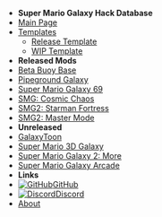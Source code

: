 - **Super Mario Galaxy Hack Database**
- [Main Page](/Main)
- [Templates](/Templates)
   - [Release Template](/Templates/TEMPLATE_RELEASED)
   - [WIP Template](/Templates/TEMPLATE_WIP)
- **Released Mods**
- [Beta Buoy Base](/Released/Beta_Buoy_Base)
- [Pipeground Galaxy](/Released/Pipeground)
- [Super Mario Galaxy 69](/Released/SMG69)
- [SMG: Cosmic Chaos](/Released/SMGCC)
- [SMG2: Starman Fortress](/Released/SMGSFE)
- [SMG2: Master Mode](/Released/SMG2Master)
- **Unreleased**
- [GalaxyToon](/Unreleased/GT)
- [Super Mario 3D Galaxy](/Unreleased/SM3DG)
- [Super Mario Galaxy 2: More](/Cancelled/SMG2More)
- [Super Mario Galaxy Arcade](/Unreleased/SMGA)
- **Links**
- [![GitHub](https://icongr.am/simple/github.svg?color=808080&size=16)GitHub](https://github.com/IonicPixels/Galaxy-Hack-Database)
- [![Discord](https://icongr.am/simple/discord.svg?colored&size=16)Discord](https://discord.com/invite/r8h5vAm2JC)
- [About](/About)